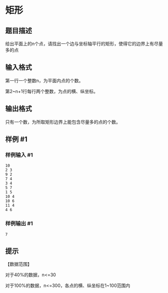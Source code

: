 # 矩形

## 题目描述

给出平面上的n个点，请找出一个边与坐标轴平行的矩形，使得它的边界上有尽量多的点


## 输入格式

第一行一个整数n，为平面内点的个数。

第2~n+1行每行两个整数，为点的横、纵坐标。


## 输出格式

只有一个数，为所取矩形边界上能包含尽量多的点的个数。


## 样例 #1

### 样例输入 #1
```
10
2 3
9 2
7 4
3 4
5 7
1 5
10 4
10 6
11 4
4 6
```

### 样例输出 #1

```
7
```

## 提示

【数据范围】

对于40%的数据，n<=30

对于100%的数据，n<=300，各点的横、纵坐标在1~100范围内

